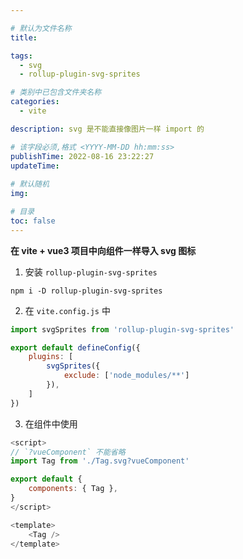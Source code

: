```yaml
---

# 默认为文件名称
title: 

tags:
  - svg
  - rollup-plugin-svg-sprites

# 类别中已包含文件夹名称
categories:
  - vite

description: svg 是不能直接像图片一样 import 的

# 该字段必须,格式 <YYYY-MM-DD hh:mm:ss>
publishTime: 2022-08-16 23:22:27
updateTime:
 
# 默认随机
img: 

# 目录
toc: false
---
```


**在 vite + vue3 项目中向组件一样导入 svg 图标**

1. 安装 `rollup-plugin-svg-sprites`

```shell
npm i -D rollup-plugin-svg-sprites
```

2. 在 `vite.config.js` 中

```js
import svgSprites from 'rollup-plugin-svg-sprites'

export default defineConfig({
    plugins: [
        svgSprites({
      		exclude: ['node_modules/**']
    	}),
    ]
})
```

3. 在组件中使用

```js
<script>
// `?vueComponent` 不能省略
import Tag from './Tag.svg?vueComponent'

export default {
    components: { Tag },
}
</script>

<template>
	<Tag />
</template>
```



   

